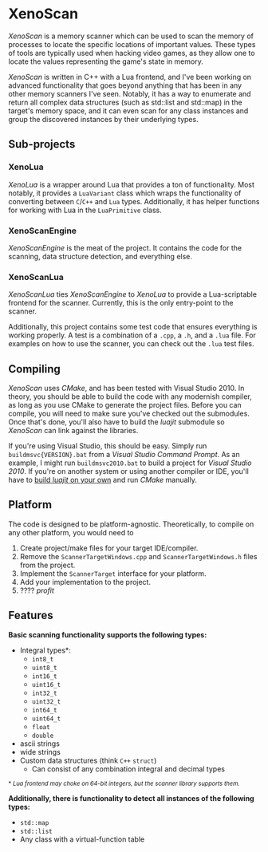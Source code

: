 # XenoScan
*XenoScan* is a memory scanner which can be used to scan the memory of processes to locate the specific locations of important values. These types of tools are typically used when hacking video games, as they allow one to locate the values representing the game's state in memory.

*XenoScan* is written in C++ with a Lua frontend, and I've been working on advanced functionality that goes beyond anything that has been in any other memory scanners I've seen. Notably, it has a way to enumerate and return all complex data structures (such as std::list and std::map) in the target's memory space, and it can even scan for any class instances and group the discovered instances by their underlying types.

## Sub-projects

### XenoLua
*XenoLua* is a wrapper around Lua that provides a ton of functionality. Most notably, it provides a `LuaVariant` class which wraps the functionality of converting between `C`/`C++` and `Lua` types. Additionally, it has helper functions for working with Lua in the `LuaPrimitive` class.

### XenoScanEngine
*XenoScanEngine* is the meat of the project. It contains the code for the scanning, data structure detection, and everything else.

### XenoScanLua
*XenoScanLua* ties *XenoScanEngine* to *XenoLua* to provide a Lua-scriptable frontend for the scanner. Currently, this is the only entry-point to the scanner.

Additionally, this project contains some test code that ensures everything is working properly. A test is a combination of a `.cpp`, a `.h`, and a `.lua` file. For examples on how to use the scanner, you can check out the `.lua` test files.

## Compiling
*XenoScan* uses *CMake*, and has been tested with Visual Studio 2010. In theory, you should be able to build the code with any modernish compiler, as long as you use CMake to generate the project files. Before you can compile, you will need to make sure you've checked out the submodules. Once that's done, you'll also have to build the *luajit* submodule so *XenoScan* can link against the libraries.

If you're using Visual Studio, this should be easy. Simply run `buildmsvc{VERSION}.bat` from a *Visual Studio Command Prompt*. As an example, I might run `buildmsvc2010.bat` to build a project for *Visual Studio 2010*. If you're on another system or using another compiler or IDE, you'll have to [build *luajit* on your own](http://luajit.org/install.html) and run *CMake* manually.

## Platform
The code is designed to be platform-agnostic. Theoretically, to compile on any other platform, you would need to

1. Create project/make files for your target IDE/compiler.
2. Remove the `ScannerTargetWindows.cpp` and `ScannerTargetWindows.h` files from the project.
3. Implement the `ScannerTarget` interface for your platform.
4. Add your implementation to the project.
5. ???? *profit*

## Features
**Basic scanning functionality supports the following types:**
- Integral types\*:
    - `int8_t`
    - `uint8_t`
    - `int16_t`
    - `uint16_t`
    - `int32_t`
    - `uint32_t`
    - `int64_t`
    - `uint64_t`
  - `float`
  - `double`
- ascii strings
- wide strings
- Custom data structures (think `C++` `struct`)
    - Can consist of any combination integral and decimal types

<sub>\* *Lua frontend may choke on 64-bit integers, but the scanner library supports them.*</sub>

**Additionally, there is functionality to detect all instances of the following types:**
- `std::map`
- `std::list`
- Any class with a virtual-function table
